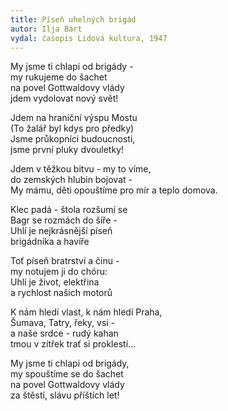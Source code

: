 ```yaml
---
title: Píseň uhelných brigád
autor: Ilja Bart
vydal: časopis Lidová kultura, 1947
---
```


My jsme ti chlapi od brigády -  
my rukujeme do šachet    
na povel Gottwaldovy vlády    
jdem vydolovat nový svět!

Jdem na hraniční výspu Mostu   
(To žalář byl kdys pro předky)   
Jsme průkopníci budoucnosti,   
jsme první pluky dvouletky!

Jdem v těžkou bitvu - my to víme,    
do zemských hlubin bojovat -    
My mámu, děti opouštíme
pro mír a teplo domova.

Klec padá - štola rozšumí se   
Bagr se rozmách do šíře -    
Uhlí je nejkrásnější píseň   
brigádníka a havíře

Toť píseň bratrství a činu -    
my notujem ji do chóru:    
Uhlí je život, elektřina    
a rychlost našich motorů

K nám hledí vlast, k nám hledí Praha,   
Šumava, Tatry, řeky, vsi -    
a naše srdce - rudý kahan    
tmou v zítřek trať si proklestí...

My jsme ti chlapi od brigády,   
my spouštíme se do šachet     
na povel Gottwaldovy vlády    
za štěstí, slávu příštích let!